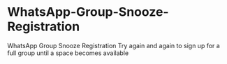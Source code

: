 # WhatsApp-Group-Snooze-Registration
WhatsApp Group Snooze Registration Try again and again to sign up for a full group until a space becomes available

